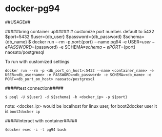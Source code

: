 # docker-pg94

##USAGE##

#####bring container up#####
	# customize port number. default to 5432
	$port=5432
	$user={db_user}
	$password={db_password}
	$schema={db_name}
	$ docker run --rm -p ${port}:${port} --name pg94 -e USER=${user} -e PASSWORD=${password} -e SCHEMA=${schema} -e PORT=${port} naosato/postgresql


To run with customized settings

```
docker run --rm -p <db_port_on_host>:5432 --name <container_name> -e USER=<db_username> -e PASSWORD=<db_password> -e SCHEMA=<db_name> -e PORT=<db_port_on_host> naosato/postgresql
```


#####test connection#####

	$ psql -U ${user} -d ${schema} -h <docker_ip> -p ${port}
note: <docker_ip> would be localhost for linux user, for boot2docker user it is `boot2docker ip`

#####interact with container#####
	
	$docker exec -i -t pg94 bash

